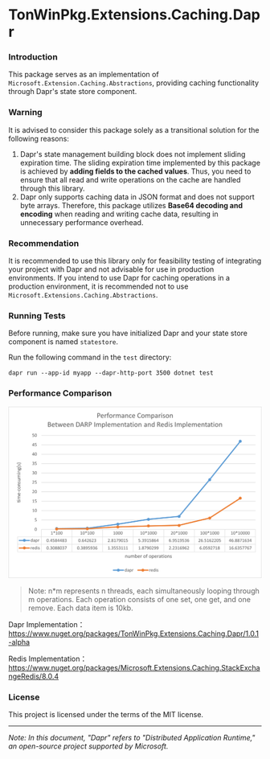 # TonWinPkg.Extensions.Caching.Dapr

### Introduction

This package serves as an implementation of `Microsoft.Extension.Caching.Abstractions`, providing caching functionality through Dapr's state store component.

### Warning

It is advised to consider this package solely as a transitional solution for the following reasons:

1. Dapr's state management building block does not implement sliding expiration time. The sliding expiration time implemented by this package is achieved by **adding fields to the cached values**. Thus, you need to ensure that all read and write operations on the cache are handled through this library.
2. Dapr only supports caching data in JSON format and does not support byte arrays. Therefore, this package utilizes **Base64 decoding and encoding** when reading and writing cache data, resulting in unnecessary performance overhead.

### Recommendation

It is recommended to use this library only for feasibility testing of integrating your project with Dapr and not advisable for use in production environments. If you intend to use Dapr for caching operations in a production environment, it is recommended not to use `Microsoft.Extensions.Caching.Abstractions`.

### Running Tests

Before running, make sure you have initialized Dapr and your state store component is named `statestore`.

Run the following command in the `test` directory:

```
dapr run --app-id myapp --dapr-http-port 3500 dotnet test
```

### Performance Comparison

![performance_comparison](./img/performance_comparison.png)

> Note: n*m represents n threads, each simultaneously looping through m operations. Each operation consists of one set, one get, and one remove. Each data item is 10kb.

Dapr Implementation：https://www.nuget.org/packages/TonWinPkg.Extensions.Caching.Dapr/1.0.1-alpha

Redis Implementation：https://www.nuget.org/packages/Microsoft.Extensions.Caching.StackExchangeRedis/8.0.4

### License

This project is licensed under the terms of the MIT license.

------

*Note: In this document, "Dapr" refers to "Distributed Application Runtime," an open-source project supported by Microsoft.*

